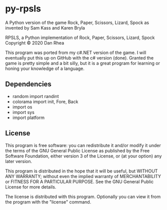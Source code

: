 # py-rpsls

A Python version of the game Rock, Paper, Scissors, Lizard, Spock as
invented by Sam Kass and Karen Bryla

RPSLS, a Python implementation of Rock, Paper, Scissors, Lizard, Spock
Copyright © 2020 Dan Rhea

This program was ported from my c#.NET version of the game. I will
eventually put this up on GitHub with the c# version (done).
Granted the game is pretty simple and a bit silly, but it is a
great program for learning or honing your knowledge of a language.

## Dependencies

- random import randint
- colorama import init, Fore, Back
- import os
- import sys
- import platform

## License

This program is free software: you can redistribute it and/or modify
it under the terms of the GNU General Public License as published by
the Free Software Foundation, either version 3 of the License, or
(at your option) any later version.

This program is distributed in the hope that it will be useful,
but WITHOUT ANY WARRANTY; without even the implied warranty of
MERCHANTABILITY or FITNESS FOR A PARTICULAR PURPOSE.  See the
GNU General Public License for more details.

The license is distributed with this program. Optionally you can
view it from the program with the "license" command.
